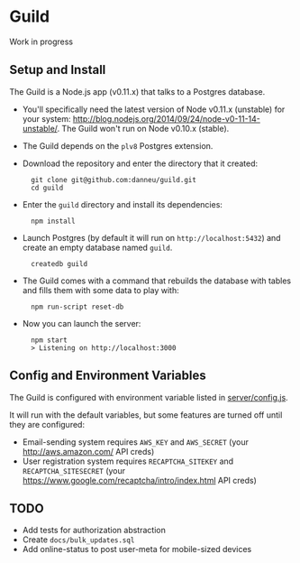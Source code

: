 
# Guild

Work in progress

## Setup and Install

The Guild is a Node.js app (v0.11.x) that talks to a Postgres database.

- You'll specifically need the latest version of Node v0.11.x (unstable) for your system: http://blog.nodejs.org/2014/09/24/node-v0-11-14-unstable/. The Guild won't run on Node v0.10.x (stable).

- The Guild depends on the `plv8` Postgres extension.

- Download the repository and enter the directory that it created:

        git clone git@github.com:danneu/guild.git
        cd guild

- Enter the `guild` directory and install its dependencies:

        npm install

- Launch Postgres (by default it will run on `http://localhost:5432`) and create an empty database named `guild`.

        createdb guild

- The Guild comes with a command that rebuilds the database with tables and fills them with some data to play with:

        npm run-script reset-db

- Now you can launch the server:

        npm start
        > Listening on http://localhost:3000

## Config and Environment Variables

The Guild is configured with environment variable listed in [server/config.js](https://github.com/danneu/guild/blob/master/server/config.js).

It will run with the default variables, but some features are turned off until they are configured:

- Email-sending system requires `AWS_KEY` and `AWS_SECRET` (your http://aws.amazon.com/ API creds)
- User registration system requires `RECAPTCHA_SITEKEY` and `RECAPTCHA_SITESECRET` (your https://www.google.com/recaptcha/intro/index.html API creds)

## TODO

- Add tests for authorization abstraction
- Create `docs/bulk_updates.sql`
- Add online-status to post user-meta for mobile-sized devices

